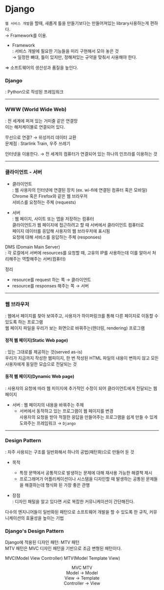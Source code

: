 # Django 

`웹 서비스 개발`을 할때, 새롭게 틀을 만들기보다는 만들어져있는 library사용하는게 편하다.  
&rarr; Framework를 이용.  

- Framework  
: 서비스 개발에 필요한 기능들을 미리 구현해서 모아 놓은 것  
  &rarr; 일정한 뼈대, 틀이 있지만, 정해져있는 규약을 맞춰서 사용해야 한다.  
  
&Rightarrow; 소프트웨어의 생산성과 품질을 높인다.  


### Django  
: Python으로 작성된 프레임워크  

---
### WWW (World Wide Web)  
: 전 세계에 퍼져 있는 거미줄 같은 연결망  
이는 해저케이블로 연결되어 있다.  

무선으로 연결? &rightarrow; 위성끼리 데이터 교환  
문제점 : Starlink Train, 우주 쓰레기  

인터넷을 이용한다. &rightarrow; 전 세계의 컴퓨터가 연결되어 있는 하나의 인프라를 이용하는 것  

---  
### 클라이언트 - 서버  
- 클라이언트  
: 웹 사용자의 인터넷에 연결된 장치 (ex. wi-fi에 연결된 컴퓨터 혹은 모바일)  
  Chrome 혹은 Firefox와 같은 웹 브라우저  
  서비스를 요청하는 주체 (requests)
  
- 서버  
: 웹 페이지, 사이트 또는 앱을 저장하는 컴퓨터  
  클라이언트가 웹 페이지에 접근하려고 할 때 서버에서 클라이언트 컴퓨터로  
  페이지 데이터를 응답해 사용자의 웹 브라우저에 표시됨  
  요청에 대해 서비스를 응답하는 주체 (responses)  

DMS (Domain Main Server)  
: 각 로컬에서 서버에 resources를 요청할 때, 고유의 IP를 사용하는데 이를 알아서 처리해주는 역할해주는 서버(컴퓨터)  

정리  
- resource를 request 하는 쪽 &rightarrow; 클라이언트  
- resource를 responses 해주는 쪽 &rightarrow; 서버  

---
### 웹 브라우저  
: 웹에서 페이지를 찾아 보여주고, 사용자가 하이퍼링크를 통해 다른 페이지로 이동할 수 있도록 하는 프로그램  
  웹 페이지 파일을 우리가 보는 화면으로 바꿔주는(렌더링, rendering) 프로그램  

#### 정적 웹 페이지(Static Web page)  
: 있는 그대로를 제공하는 것(served as-is)  
우리가 지금까지 작성한 웹피이지, 한 번 작성된 HTML 파일의 내용이 변하지 않고 모든 사용자에게 동일한 모습으로 전달되는 것  

#### 동적 웹 페이지(Dynamic Web page)  
: 사용자의 요청에 따라 웹 피이지에 추가적인 수정이 되어 클라이언트에게 전달되는 웹 페이지  

- 서버 : 웹 페이지의 내용을 바꿔주는 주체  
    - 서버에서 동작하고 있는 프로그램이 웹 페이지를 변경  
    사용자의 요청을 받아 적절한 응답을 만들어주는 프로그램을 쉽게 만들 수 있게 도와주는 프레임워크 &rightarrow; `Django`  
      
--- 
### Design Pattern  
: 자주 사용되는 구조를 일반화해서 하나의 공법(패턴화)으로 만들어 둔 것  

- 목적  
  - 특정 문맥에서 공통적으로 발생하는 문제에 대해 재사용 가능한 해결책 제시  
  - 프로그래머가 어플리케이션이나 시스템을 디자인할 때 발생하는 공통된 문제들을 해결하는데 형식화 된 가장 좋은 관행  
    
- 장점  
: 디자인 패털을 알고 있다면 서로 복잡한 커뮤니케이션이 간단해진다.  
  
다수의 엔지니어들이 일반화된 패턴으로 소프트웨어 개발을 할 수 있도록 한 규칙, 커뮤니케이션의 효율성을 높이는 기법  

### Django's Design Pattern  

Django에 적용된 디자인 패턴: MTV 패턴  
MTV 패턴은 MVC 디자인 패턴을 기반으로 조금 변형된 패턴이다.  

MVC(Model View Controller)
MTV(Model Template View)  

<center> MVC MTV  </center>
<center>Model &rightarrow;  Model  </center>
<center>View  &rightarrow;  Template  </center>
<center>Controller &rightarrow;  View </center>
















